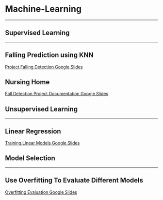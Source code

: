 # Machine-Learning
-------------------------------
## Supervised Learning
-------------------------------
## Falling Prediction using KNN
[Project Falling Detection Google Slides](https://docs.google.com/presentation/d/1726yjfxdBb1fX9QiS76OW03gdmqffNro79BLjxoPJ2w/present?usp=sharing)


## Nursing Home
[Fall Detection Project Documentation Google Slides](https://docs.google.com/presentation/d/1KK-RM6rHMsEkpBWsZOvEWn4oyd-jk_pr6JRBgcaPy3I/present?usp=sharing)


## Unsupervised Learning
-------------------------
## Linear Regression
[Training Linear Models Google Slides](https://docs.google.com/presentation/d/1OW3pYoA0t6OX_BXnZ2rLzWj6KrCvpBx7vnWL44-i2co/present?usp=sharing)


## Model Selection
-----------------------------------------------
## Use Overfitting To Evaluate Different Models
[Overfitting Evaluation Google Slides](https://docs.google.com/presentation/d/1oUjMS97vXK5Cq5j_ICeAX-f5-RTPQvuMATjOu5VTdbQ/present?usp=sharing) 

